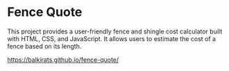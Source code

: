 # Fence Quote

This project provides a user-friendly fence and shingle cost calculator built with HTML, CSS, and JavaScript. It allows users to estimate the cost of a fence based on its length.

https://balkirats.github.io/fence-quote/
